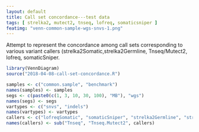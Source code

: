 ```yaml
---
layout: default
title: Call set concordance---test data
tags: [ strelka2, mutect2, tnseq, lofreq, somaticsniper ]
featimg: "venn-common-sample-wgs-snvs-1.png"
---
```


Attempt to represent the concordance among call sets corresponding to various variant callers (strelka2Somatic,strelka2Germline, Tnseq/Mutect2, lofreq, somaticSniper.





```r
library(VennDiagram)
source("2018-04-08-call-set-concordance.R")
```


```r
samples <- c("common.sample", "benchmark")
names(samples) <- samples
segs <- c(paste0(c(1, 3, 10, 30, 100), "MB"), "wgs")
names(segs) <- segs
vartypes <- c("snvs", "indels")
names(vartypes) <- vartypes
callers <- c("lofreqSomatic", "somaticSniper", "strelka2Germline", "strelka2Somatic", "Tnseq")
names(callers) <- sub("Tnseq", "Tnseq.Mutect2", callers)
```





























